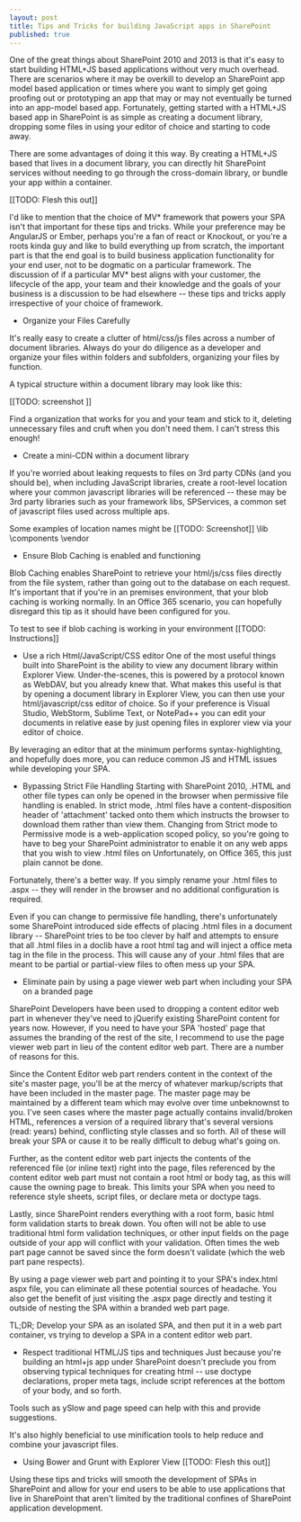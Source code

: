 ```yaml
---
layout: post
title: Tips and Tricks for building JavaScript apps in SharePoint
published: true
---
```


One of the great things about SharePoint 2010 and 2013 is that it's easy to start building HTML+JS based applications without very much overhead. There are scenarios where it may be overkill to develop an SharePoint app model based application or times where you want to simply get going proofing out or prototyping an app that may or may not eventually be turned into an app-model based app. Fortunately, getting started with a HTML+JS based app in SharePoint is as simple as creating a document library, dropping some files in using your editor of choice and starting to code away.

There are some advantages of doing it this way. By creating a HTML+JS based that lives in a document library, you can directly hit SharePoint services without needing to go through the cross-domain library, or bundle your app within a container.

[[TODO: Flesh this out]]

I'd like to mention that the choice of MV* framework that powers your SPA isn't that important for these tips and tricks. While your preference may be AngularJS or Ember, perhaps you're a fan of react or Knockout, or you're a roots kinda guy and like to build everything up from scratch, the important part is that the end goal is to build business application functionality for your end user, not to be dogmatic on a particular framework. The discussion of if a particular MV* best aligns with your customer, the lifecycle of the app, your team and their knowledge and the goals of your business is a discussion to be had elsewhere -- these tips and tricks apply irrespective of your choice of framework.

- Organize your Files Carefully

It's really easy to create a clutter of html/css/js files across a number of document libraries. Always do your do diligence as a developer and organize your files within folders and subfolders, organizing your files by function.

A typical structure within a document library may look like this:

[[TODO: screenshot ]]

Find a organization that works for you and your team and stick to it, deleting unnecessary files and cruft when you don't need them. I can't stress this enough!
- Create a mini-CDN within a document library

If you're worried about leaking requests to files on 3rd party CDNs (and you should be), when including JavaScript libraries, create a root-level location where your common javascript libraries will be referenced -- these may be 3rd party libraries such as your framework libs, SPServices, a common set of javascript files used across multiple aps.

Some examples of location names might be
[[TODO: Screenshot]]
\lib
\components
\vendor 

- Ensure Blob Caching is enabled and functioning

Blob Caching enables SharePoint to retrieve your html/js/css files directly from the file system, rather than going out to the database on each request. It's important that if you're in an premises environment, that your blob caching is working normally. In an Office 365 scenario, you can hopefully disregard this tip as it should have been configured for you.

To test to see if blob caching is working in your environment [[TODO: Instructions]]

- Use a rich Html/JavaScript/CSS editor
One of the most useful things built into SharePoint is the ability to view any document library within Explorer View. Under-the-scenes, this is powered by a protocol known as WebDAV, but you already knew that. What makes this useful is that by opening a document library in Explorer View, you can then use your html/javascript/css editor of choice. So if your preference is Visual Studio, WebStorm, Sublime Text, or NotePad++ you can edit your documents in relative ease by just opening files in explorer view via your editor of choice.

By leveraging an editor that at the minimum performs syntax-highlighting, and hopefully does more, you can reduce common JS and HTML issues while developing your SPA.

- Bypassing Strict File Handling
Starting with SharePoint 2010, .HTML and other file types can only be opened in the browser when permissive file handling is enabled. In strict mode, .html files have a content-disposition header of 'attachment' tacked onto them which instructs the browser to download them rather than view them. Changing from Strict mode to Permissive mode is a web-application scoped policy, so you're going to have to beg your SharePoint administrator to enable it on any web apps that you wish to view .html files on Unfortunately, on Office 365, this just plain cannot be done.

Fortunately, there's a better way. If you simply rename your .html files to .aspx -- they will render in the browser and no additional configuration is required.

Even if you can change to permissive file handling, there's unfortunately some SharePoint introduced side effects of placing .html files in a document library -- SharePoint tries to be too clever by half and attempts to ensure that all .html files in a doclib have a root html tag and will inject a office meta tag in the file in the process. This will cause any of your .html files that are meant to be partial or partial-view files to often mess up your SPA.

- Eliminate pain by using a page viewer web part when including your SPA on a branded page

SharePoint Developers have been used to dropping a content editor web part in whenever they've need to jQuerify existing SharePoint content for years now. However, if you need to have your SPA 'hosted' page that assumes the branding of the rest of the site, I recommend to use the page viewer web part in lieu of the content editor web part. There are a number of reasons for this.

Since the Content Editor web part renders content in the context of the site's master page, you'll be at the mercy of whatever markup/scripts that have been included in the master page. The master page may be maintained by a different team which may evolve over time unbeknownst to you. I've seen cases where the master page actually contains invalid/broken HTML, references a version of a required library that's several versions (read: years) behind, conflicting style classes and so forth. All of these will break your SPA or cause it to be really difficult to debug what's going on.

Further, as the content editor web part injects the contents of the referenced file (or inline text) right into the page, files referenced by the content editor web part must not contain a root html or body tag, as this will cause the owning page to break. This limits your SPA when you need to reference style sheets, script files, or declare meta or doctype tags.

Lastly, since SharePoint renders everything with a root form, basic html form validation starts to break down. You often will not be able to use traditional html form validation techniques, or other input fields on the page outside of your app will conflict with your validation. Often times the web part page cannot be saved since the form doesn't validate (which the web part pane respects).

By using a page viewer web part and pointing it to your SPA's index.html aspx file, you can eliminate all these potential sources of headache. You also get the benefit of just visiting the .aspx page directly and testing it outside of nesting the SPA within a branded web part page.

TL;DR; Develop your SPA as an isolated SPA, and then put it in a web part container, vs trying to develop a SPA in a content editor web part.


- Respect traditional HTML/JS tips and techniques
Just because you're building an html+js app under SharePoint doesn't preclude you from observing typical techniques for creating html -- use doctype declarations, proper meta tags, include script references at the bottom of your body, and so forth.

Tools such as ySlow and page speed can help with this and provide suggestions.

It's also highly beneficial to use minification tools to help reduce and combine your javascript files. 

- Using Bower and Grunt with Explorer View
[[TODO: Flesh this out]]


Using these tips and tricks will smooth the development of SPAs in SharePoint and allow for your end users to be able to use applications that live in SharePoint that aren't limited by the traditional confines of SharePoint application development.